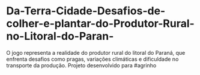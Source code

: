 # Da-Terra-Cidade-Desafios-de-colher-e-plantar-do-Produtor-Rural-no-Litoral-do-Paran-
O jogo representa a realidade do produtor rural do litoral do Paraná, que enfrenta desafios como pragas, variações climáticas e dificuldade no transporte da produção.  Projeto desenvolvido para #agrinho
